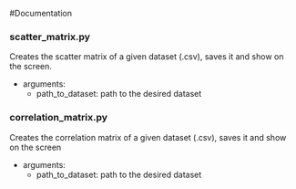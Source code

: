#Documentation

### scatter_matrix.py

Creates the scatter matrix of a given dataset (.csv), saves it and show on the screen.

- arguments:
    - path_to_dataset: path to the desired dataset

### correlation_matrix.py

Creates the correlation matrix of a given dataset (.csv), saves it and show on the screen

- arguments:
    - path_to_dataset: path to the desired dataset
